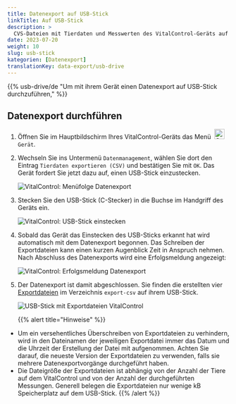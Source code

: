 ```yaml
---
title: Datenexport auf USB-Stick
linkTitle: Auf USB-Stick
description: >
  CVS-Dateien mit Tierdaten und Messwerten des VitalControl-Geräts auf einen USB-Stick exportieren
date: 2023-07-20
weight: 10
slug: usb-stick
kategorien: [Datenexport]
translationKey: data-export/usb-drive
---
```

{{% usb-drive/de "Um mit ihrem Gerät einen Datenexport auf USB-Stick durchzuführen," %}}

## Datenexport durchführen

1. Öffnen Sie im Hauptbildschirm Ihres VitalControl-Geräts das Menü &nbsp;<img src="/icons/device.svg" width="23" align="bottom" alt="Gerät" /> `Gerät`.

2. Wechseln Sie ins Untermenü `Datenmanagement`, wählen Sie dort den Eintrag `Tierdaten exportieren (CSV)` und bestätigen Sie mit `OK`. Das Gerät fordert Sie jetzt dazu auf, einen USB-Stick einzustecken.

   ![VitalControl: Menüfolge Datenexport](../images/datenexport.png "Datenexport aufrufen")

3. Stecken Sie den USB-Stick (C-Stecker) in die Buchse im Handgriff des Geräts ein.

   ![VitalControl: USB-Stick einstecken](/images/firmware/update/plug-in-dual-usb-stick.svg "USB-Stick einstecken")

4. Sobald das Gerät das Einstecken des USB-Sticks erkannt hat wird automatisch mit dem Datenexport begonnen. Das Schreiben der Exportdateien kann einen kurzen Augenblick Zeit in Anspruch nehmen. Nach Abschluss des Datenexports wird eine Erfolgsmeldung angezeigt:

   ![VitalControl: Erfolgsmeldung Datenexport](../images/erfolg-datenexport.png "Datenexport abgeschlossen")

5. Der Datenexport ist damit abgeschlossen. Sie finden die erstellten vier [Exportdateien](../exportdateien/) im Verzeichnis `export-csv` auf ihrem USB-Stick.

   ![USB-Stick mit Exportdateien VitalControl](../images/exportdateien.png "Exportdateien auf USB-Stick")

   {{% alert title="Hinweise" %}}
  - Um ein versehentliches Überschreiben von Exportdateien zu verhindern, wird in den Dateinamen der jeweiligen Exportdatei immer das Datum und die Uhrzeit der Erstellung der Datei mit aufgenommen. Achten Sie darauf, die neueste Version der Exportdateien zu verwenden, falls sie mehrere Datenexportvorgänge durchgeführt haben.
  - Die Dateigröße der Exportdateien ist abhängig von der Anzahl der Tiere auf dem VitalControl und von der Anzahl der durchgeführten Messungen. Generell belegen die Exportdateien nur wenige kB Speicherplatz auf dem USB-Stick.
   {{% /alert %}}
